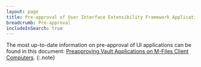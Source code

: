 ```yaml
---
layout: page
title: Pre-approval of User Interface Extensibility Framework Applications
breadcrumb: Pre-approval
includeInSearch: true
---
```


The most up-to-date information on pre-approval of UI applications can be found in this document: [Preapproving Vault Applications on M-Files Client Computers](https://kb.cloudvault.m-files.com/Default.aspx?#3ECA226F-7B54-428B-B539-DE443E6134EC/object/A0D90161-29A4-4EA4-8493-ED05DC1FADD2/latest).
{:.note}
